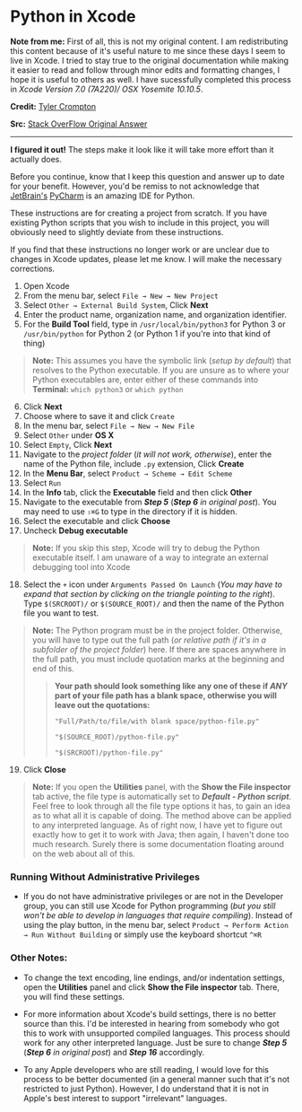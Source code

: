 # Python in Xcode

__Note from me:__ First of all, this is not my original content. I am redistributing this content because of it's useful nature to me since these days I seem to live in Xcode. I tried to stay true to the original documentation while making it easier to read and follow through minor edits and formatting changes, I hope it is useful to others as well. I have sucessfully completed this process in _Xcode Version 7.0 (7A220)/ OSX Yosemite 10.10.5_.

__Credit:__ [Tyler Crompton](http://stackoverflow.com/users/652722/tyler-crompton)

__Src:__ [Stack OverFlow Original Answer](http://stackoverflow.com/questions/5276967/python-in-xcode-7/5438416#5438416)

-----

__I figured it out!__ The steps make it look like it will take more effort than it actually does.

Before you continue, know that I keep this question and answer up to date for your benefit. However, you'd be remiss to not acknowledge that [JetBrain's](https://www.jetbrains.com/) [PyCharm](https://www.jetbrains.com/pycharm/) is an amazing IDE for Python.

These instructions are for creating a project from scratch. If you have existing Python scripts that you wish to include in this project, you will obviously need to slightly deviate from these instructions.

If you find that these instructions no longer work or are unclear due to changes in Xcode updates, please let me know. I will make the necessary corrections.

1. Open Xcode
2. From the menu bar, select ``File → New → New Project``
3. Select ``Other → External Build System``, Click __Next__
4. Enter the product name, organization name, and organization identifier.
5. For the __Build Tool__ field, type in ``/usr/local/bin/python3`` for Python 3 or ``/usr/bin/python`` for Python 2 (or Python 1 if you're into that kind of thing)
>__Note:__ This assumes you have the symbolic link (_setup by default_) that resolves to the Python executable. If you are unsure as to where your Python executables are, enter either of these commands into __Terminal:__ ``which python3`` or ``which python``

6.  Click __Next__
7. Choose where to save it and click ``Create``
8. In the menu bar, select ``File → New → New File``
9. Select ``Other`` under __OS X__
10. Select ``Empty``, Click __Next__
11. Navigate to the _project folder_ (_it will not work, otherwise_), enter the name of the Python file, include ``.py`` extension, Click __Create__
12. In the __Menu Bar__, select ``Product → Scheme → Edit Scheme``
13. Select ``Run``
14. In the __Info__ tab, click the __Executable__ field and then click __Other__
15. Navigate to the executable from ___Step 5___ (___Step 6___ _in original post_). You may need to use ``⇧⌘G`` to type in the directory if it is hidden.
16. Select the executable and click __Choose__
17. Uncheck __Debug executable__
>__Note:__ If you skip this step, Xcode will try to debug the Python executable itself. I am unaware of a way to integrate an external debugging tool into Xcode

18. Select the ``+`` icon under ``Arguments Passed On Launch`` (_You may have to expand that section by clicking on the triangle pointing to the right_). Type ``$(SRCROOT)/`` or ``$(SOURCE_ROOT)/`` and then the name of the Python file you want to test.
>__Note:__ The Python program must be in the project folder. Otherwise, you will have to type out the full path (_or relative path if it's in a subfolder of the project folder_) here. If there are spaces anywhere in the full path, you must include quotation marks at the beginning and end of this.
>>__Your path should look something like any one of these if _ANY_ part of your file path has a blank space, otherwise you will leave out the quotations:__
>>
>>``"Full/Path/to/file/with blank space/python-file.py"``
>>
>>``"$(SOURCE_ROOT)/python-file.py"``
>>
>>``"$(SRCROOT)/python-file.py"``

19. Click __Close__
>__Note:__ If you open the __Utilities__ panel, with the __Show the File inspector__ tab active, the file type is automatically set to ___Default - Python script___. Feel free to look through all the file type options it has, to gain an idea as to what all it is capable of doing. The method above can be applied to any interpreted language. As of right now, I have yet to figure out exactly how to get it to work with Java; then again, I haven't done too much research. Surely there is some documentation floating around on the web about all of this.

### Running Without Administrative Privileges

* If you do not have administrative privileges or are not in the Developer group, you can still use Xcode for Python programming (_but you still won't be able to develop in languages that require compiling_). Instead of using the play button, in the menu bar, select ``Product → Perform Action → Run Without Building`` or simply use the keyboard shortcut ``^⌘R``

### Other Notes:

* To change the text encoding, line endings, and/or indentation settings, open the __Utilities__ panel and click __Show the File inspector__ tab. There, you will find these settings.

* For more information about Xcode's build settings, there is no better source than this. I'd be interested in hearing from somebody who got this to work with unsupported compiled languages. This process should work for any other interpreted language. Just be sure to change ___Step 5___ (___Step 6___ _in original post_) and ___Step 16___ accordingly.

* To any Apple developers who are still reading, I would love for this process to be better documented (in a general manner such that it's not restricted to just Python). However, I do understand that it is not in Apple's best interest to support "irrelevant" languages.
